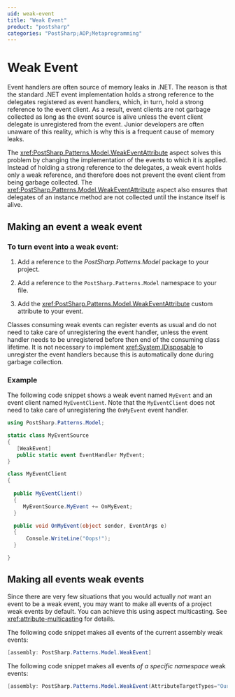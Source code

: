 ```yaml
---
uid: weak-event
title: "Weak Event"
product: "postsharp"
categories: "PostSharp;AOP;Metaprogramming"
---
```

# Weak Event

Event handlers are often source of memory leaks in .NET. The reason is that the standard .NET event implementation holds a strong reference to the delegates registered as event handlers, which, in turn, hold a strong reference to the event client. As a result, event clients are not garbage collected as long as the event source is alive unless the event client delegate is unregistered from the event. Junior developers are often unaware of this reality, which is why this is a frequent cause of memory leaks.

The <xref:PostSharp.Patterns.Model.WeakEventAttribute> aspect solves this problem by changing the implementation of the events to which it is applied. Instead of holding a strong reference to the delegates, a weak event holds only a weak reference, and therefore does not prevent the event client from being garbage collected. The <xref:PostSharp.Patterns.Model.WeakEventAttribute> aspect also ensures that delegates of an instance method are not collected until the instance itself is alive. 


## Making an event a weak event


### To turn event into a weak event:

1. Add a reference to the *PostSharp.Patterns.Model* package to your project. 


2. Add a reference to the `PostSharp.Patterns.Model` namespace to your file. 


3. Add the <xref:PostSharp.Patterns.Model.WeakEventAttribute> custom attribute to your event. 


Classes consuming weak events can register events as usual and do not need to take care of unregistering the event handler, unless the event handler needs to be unregistered before then end of the consuming class lifetime. It is not necessary to implement <xref:System.IDisposable> to unregister the event handlers because this is automatically done during garbage collection. 


### Example

The following code snippet shows a weak event named `MyEvent` and an event client named `MyEventClient`. Note that the `MyEventClient` does not need to take care of unregistering the `OnMyEvent` event handler. 

```csharp
using PostSharp.Patterns.Model;

static class MyEventSource
{
   [WeakEvent]
   public static event EventHandler MyEvent;
}

class MyEventClient
{
  
  public MyEventClient()
  {
     MyEventSource.MyEvent += OnMyEvent;
  }

  public void OnMyEvent(object sender, EventArgs e)
  {
      Console.WriteLine("Oops!");
  }

}
```


## Making all events weak events

Since there are very few situations that you would actually *not* want an event to be a weak event, you may want to make all events of a project weak events by default. You can achieve this using aspect multicasting. See <xref:attribute-multicasting> for details. 

The following code snippet makes all events of the current assembly weak events:

```csharp
[assembly: PostSharp.Patterns.Model.WeakEvent]
```

The following code snippet makes all events *of a specific namespace* weak events: 

```csharp
[assembly: PostSharp.Patterns.Model.WeakEvent(AttributeTargetTypes="OurCompany.OurApplication.ViewModel.*")]
```

